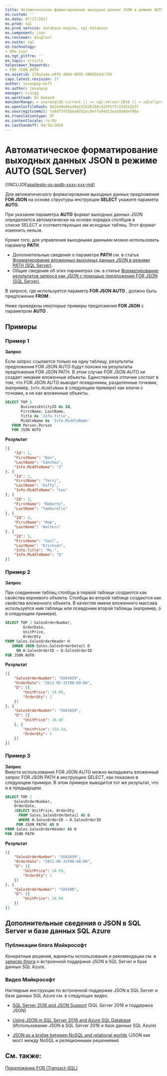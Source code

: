 ```yaml
---
title: Автоматическое форматирование выходных данных JSON в режиме AUTO (SQL Server) | Документация Майкрософт
ms.custom: ''
ms.date: 07/17/2017
ms.prod: sql
ms.prod_service: database-engine, sql-database
ms.component: json
ms.reviewer: douglasl
ms.suite: sql
ms.technology:
- dbe-json
ms.tgt_pltfrm: ''
ms.topic: article
helpviewer_keywords:
- FOR JSON AUTO
ms.assetid: 178a2a4e-e0f6-49b9-9895-396956d3c7d9
caps.latest.revision: 17
author: jovanpop-msft
ms.author: jovanpop
manager: craigg
ms.workload: On Demand
monikerRange: = azuresqldb-current || >= sql-server-2016 || = sqlallproducts-allversions
ms.openlocfilehash: 562edde96a4ba152b26358cd2df6ffc31d332b3f
ms.sourcegitcommit: 7a6df3fd5bea9282ecdeffa94d13ea1da6def80a
ms.translationtype: HT
ms.contentlocale: ru-RU
ms.lasthandoff: 04/16/2018
---
```

# <a name="format-json-output-automatically-with-auto-mode-sql-server"></a>Автоматическое форматирование выходных данных JSON в режиме AUTO (SQL Server)
[!INCLUDE[appliesto-ss-asdb-xxxx-xxx-md](../../includes/appliesto-ss-asdb-xxxx-xxx-md.md)]

Для автоматического форматирования выходных данных предложения **FOR JSON** на основе структуры инструкции **SELECT** укажите параметр **AUTO**.  
  
При указании параметра **AUTO** формат выходных данных JSON определяется автоматически на основе порядка столбцов в списке SELECT и соответствующих им исходных таблиц. Этот формат изменить нельзя.
 
Кроме того, для управления выходными данными можно использовать параметр **PATH**.
-   Дополнительные сведения о параметре **PATH** см. в статье [Форматирование вложенных выходных данных JSON в режиме PATH (SQL Server)](../../relational-databases/json/format-nested-json-output-with-path-mode-sql-server.md).
-   Общие сведения об этих параметрах см. в статье [Форматирование результатов запроса как JSON с помощью предложения FOR JSON (SQL Server)](../../relational-databases/json/format-query-results-as-json-with-for-json-sql-server.md).

В запросе, где используется параметр **FOR JSON AUTO** , должно быть предложение **FROM** .  
  
Ниже приведены некоторые примеры предложения **FOR JSON** с параметром **AUTO** .  
  
## <a name="examples"></a>Примеры

### <a name="example-1"></a>Пример 1
 **Запрос**  
  
Если запрос ссылается только на одну таблицу, результаты предложения FOR JSON AUTO будут похожи на результаты предложения FOR JSON PATH. В этом случае FOR JSON AUTO не создает никакие вложенные объекты. Единственное отличие состоит в том, что FOR JSON AUTO выводит псевдонимы, разделенные точками, (например, `Info.MiddleName` в следующем примере) как ключи с точками, а не как вложенные объекты.  
  
```sql  
SELECT TOP 5   
       BusinessEntityID As Id,  
       FirstName, LastName,  
       Title As 'Info.Title',  
       MiddleName As 'Info.MiddleName'  
   FROM Person.Person  
   FOR JSON AUTO  
```  
  
 **Результат**  
  
```json  
[{
    "Id": 1,
    "FirstName": "Ken",
    "LastName": "Sánchez",
    "Info.MiddleName": "J"
}, {
    "Id": 2,
    "FirstName": "Terri",
    "LastName": "Duffy",
    "Info.MiddleName": "Lee"
}, {
    "Id": 3,
    "FirstName": "Roberto",
    "LastName": "Tamburello"
}, {
    "Id": 4,
    "FirstName": "Rob",
    "LastName": "Walters"
}, {
    "Id": 5,
    "FirstName": "Gail",
    "LastName": "Erickson",
    "Info.Title": "Ms.",
    "Info.MiddleName": "A"
}]
```  

### <a name="example-2"></a>Пример 2

**Запрос**  
  
При соединении таблиц столбцы в первой таблице создаются как свойства корневого объекта. Столбцы во второй таблице создаются как свойства вложенного объекта. В качестве имени вложенного массива используется имя таблицы или псевдоним второй таблицы (например, `D` в следующем примере).  
  
```sql  
SELECT TOP 2 SalesOrderNumber,  
        OrderDate,  
        UnitPrice,  
        OrderQty  
FROM Sales.SalesOrderHeader H  
   INNER JOIN Sales.SalesOrderDetail D  
     ON H.SalesOrderID = D.SalesOrderID  
FOR JSON AUTO   
```  
  
**Результат**  
  
```json  
[{
    "SalesOrderNumber": "SO43659",
    "OrderDate": "2011-05-31T00:00:00",
    "D": [{
        "UnitPrice": 24.99,
        "OrderQty": 1
    }]
}, {
    "SalesOrderNumber": "SO43659",
    "D": [{
        "UnitPrice": 34.40
    }, {
        "UnitPrice": 134.24,
        "OrderQty": 5
    }]
}]
```  

### <a name="example-3"></a>Пример 3
 
**Запрос**  
Вместо использования FOR JSON AUTO можно вкладывать вложенный запрос FOR JSON PATH в инструкцию SELECT, как показано в следующем примере. В этом примере выводится тот же результат, что и в предыдущем.  
  
```sql  
SELECT TOP 2  
    SalesOrderNumber,  
    OrderDate,  
    (SELECT UnitPrice, OrderQty  
      FROM Sales.SalesOrderDetail AS D  
      WHERE H.SalesOrderID = D.SalesOrderID  
     FOR JSON PATH) AS D  
FROM Sales.SalesOrderHeader AS H  
FOR JSON PATH  
```  
  
**Результат**  
  
```json  
[{
    "SalesOrderNumber": "SO43659",
    "OrderDate": "2011-05-31T00:00:00",
    "D": [{
        "UnitPrice": 24.99,
        "OrderQty": 1
    }]
}, {
    "SalesOrderNumber": "SO4390",
    "D": [{
        "UnitPrice": 24.99
    }]
}]
```  

## <a name="learn-more-about-json-in-sql-server-and-azure-sql-database"></a>Дополнительные сведения о JSON в SQL Server и базе данных SQL Azure  
  
### <a name="microsoft-blog-posts"></a>Публикации блога Майкрософт  
  
Конкретные решения, варианты использования и рекомендации см. в [записях блога](http://blogs.msdn.com/b/sqlserverstorageengine/archive/tags/json/) о встроенной поддержке JSON в SQL Server и базе данных SQL Azure.  

### <a name="microsoft-videos"></a>Видео Майкрософт

Наглядные инструкции по встроенной поддержке JSON в SQL Server и базе данных SQL Azure см. в следующих видео.

-   [SQL Server 2016 and JSON Support](https://channel9.msdn.com/Shows/Data-Exposed/SQL-Server-2016-and-JSON-Support) (SQL Server 2016 и поддержка JSON)

-   [Using JSON in SQL Server 2016 and Azure SQL Database](https://channel9.msdn.com/Shows/Data-Exposed/Using-JSON-in-SQL-Server-2016-and-Azure-SQL-Database) (Использование JSON в SQL Server 2016 и базе данных SQL Azure)

-   [JSON as a bridge between NoSQL and relational worlds](https://channel9.msdn.com/events/DataDriven/SQLServer2016/JSON-as-a-bridge-betwen-NoSQL-and-relational-worlds) (JSON как мост между NoSQL и реляционными решениями)

## <a name="see-also"></a>См. также:  
 [Предложение FOR (Transact-SQL)](../../t-sql/queries/select-for-clause-transact-sql.md)  
